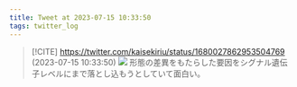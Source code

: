 ```yaml
---
title: Tweet at 2023-07-15 10:33:50
tags: twitter_log
---
```


> [!CITE] https://twitter.com/kaisekiriu/status/1680027862953504769 (2023-07-15 10:33:50)
> ![](https://twitter.com/kaisekiriu/status/1680027862953504769)
> 形態の差異をもたらした要因をシグナル遺伝子レベルにまで落とし込もうとしていて面白い。
